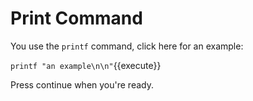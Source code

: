 # Print Command


You use the `printf` command, click here for an example:

`printf "an example\n\n"`{{execute}}

Press continue when you're ready.